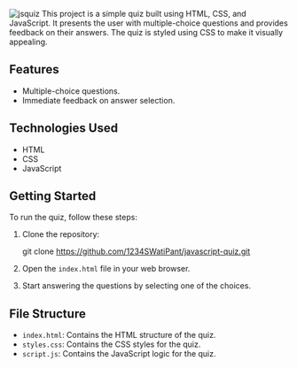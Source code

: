 ![jsquiz](https://github.com/1234SWatiPant/Javascript-Quiz/assets/125669642/31096bb6-edea-443e-a444-a3e942f60f69)
This project is a simple quiz built using HTML, CSS, and JavaScript. It presents the user with multiple-choice questions and provides feedback on their answers. The quiz is styled using CSS to make it visually appealing.

## Features

- Multiple-choice questions.
- Immediate feedback on answer selection.

## Technologies Used

- HTML
- CSS
- JavaScript

## Getting Started

To run the quiz, follow these steps:

1. Clone the repository:

   git clone https://github.com/1234SWatiPant/javascript-quiz.git

2. Open the `index.html` file in your web browser.

3. Start answering the questions by selecting one of the choices.

## File Structure

- `index.html`: Contains the HTML structure of the quiz.
- `styles.css`: Contains the CSS styles for the quiz.
- `script.js`: Contains the JavaScript logic for the quiz.

